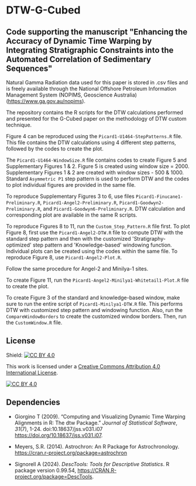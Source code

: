 # DTW-G-Cubed

## Code supporting the manuscript "Enhancing the Accuracy of Dynamic Time Warping by Integrating Stratigraphic Constraints into the Automated Correlation of Sedimentary Sequences"

Natural Gamma Radiation data used for this paper is stored in .csv files and is freely available through the National Offshore Petroleum Information Management System (NOPIMS, Geoscience Australia) (https://www.ga.gov.au/nopims).

The repository contains the R scripts for the DTW calculations performed and presented for the G-Cubed paper on the methodology of DTW custom technique. 

Figure 4 can be reproduced using the `Picard1-U1464-StepPatterns.R` file. This file contains the DTW calculations using 4 different step patterns, followed by the codes to create the plot.

The `Picard1-U1464-WindowSize.R` file contains codes to create Figure 5 and Supplementary Figures 1 & 2. Figure 5 is created using window size = 2000. Supplementary Figures 1 & 2 are created with window sizes - 500 & 1000. Standard `Asymmetric P1` step pattern is used to perform DTW and the codes to plot individual figures are provided in the same file.

To reproduce Supplementary Figures 3 to 6, use files `Picard1-Finucane1-Preliminary.R`, `Picard1-Angel2-Preliminary.R`, `Picard1-Goodwyn2-Preliminary.R`, and `Picard1-Goodwyn6-Preliminary.R`. DTW calculation and corresponding plot are available in the same R scripts.

To reproduce Figures 8 to 11, run the `Custom_Step_Pattern.R` file first. To plot Figure 8, first use the `Picard1-Angel2-DTW.R` file to compute DTW with the standard step pattern and then with the customized 'Stratigraphy-optimized' step pattern and 'Knowledge-based' windowing function. Individual plots can be created using the codes within the same file. To reproduce Figure 8, use `Picard1-Angel2-Plot.R`.

Follow the same procedure for Angel-2 and Minilya-1 sites.

To create Figure 11, run the `Picard1-Angel2-Minilya1-Whitetail1-Plot.R` file to create the plot.

To create Figure 3 of the standard and knowledge-based window, make sure to run the entire script of `Picard1-Minilya1-DTW.R` file. This performs DTW with customized step pattern and windowing function. Also, run the `CompareWindowBorders` to create the customized window borders. Then, run the `CustomWindow.R` file.

## License

Shield: [![CC BY 4.0][cc-by-shield]][cc-by]

This work is licensed under a
[Creative Commons Attribution 4.0 International License][cc-by].

[![CC BY 4.0][cc-by-image]][cc-by]

[cc-by]: http://creativecommons.org/licenses/by/4.0/
[cc-by-image]: https://i.creativecommons.org/l/by/4.0/88x31.png
[cc-by-shield]: https://img.shields.io/badge/License-CC%20BY%204.0-lightgrey.svg

## Dependencies

- Giorgino T (2009). “Computing and Visualizing Dynamic Time Warping Alignments in
  R: The dtw Package.” _Journal of Statistical Software_, *31*(7), 1-24.
  doi:10.18637/jss.v031.i07 <https://doi.org/10.18637/jss.v031.i07>.
  
- Meyers, S.R. (2014). Astrochron: An R Package for Astrochronology.
  https://cran.r-project.org/package=astrochron

- Signorell A (2024). _DescTools: Tools for Descriptive Statistics_. R package
  version 0.99.54, <https://CRAN.R-project.org/package=DescTools>.
